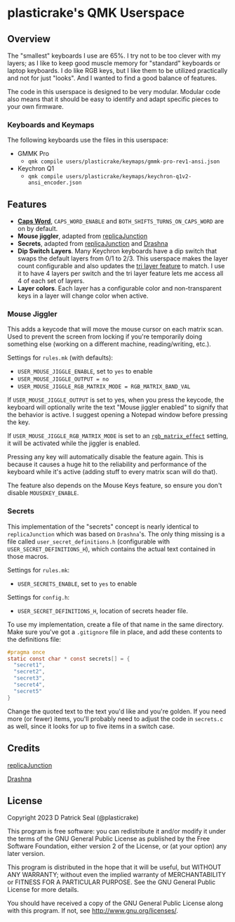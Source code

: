 # plasticrake's QMK Userspace

## Overview

The "smallest" keyboards I use are 65%. I try not to be too clever with my
layers; as I like to keep good muscle memory for "standard" keyboards or laptop
keyboards. I do like RGB keys, but I like them to be utilized practically and
not for just "looks". And I wanted to find a good balance of features.

The code in this userspace is designed to be very modular. Modular code also
means that it should be easy to identify and adapt specific pieces to your own firmware.

### Keyboards and Keymaps

The following keyboards use the files in this userspace:

-   GMMK Pro
    -   `qmk compile users/plasticrake/keymaps/gmmk-pro-rev1-ansi.json`
-   Keychron Q1
    -   `qmk compile users/plasticrake/keymaps/keychron-q1v2-ansi_encoder.json`

## Features

-   **[Caps Word](https://github.com/qmk/qmk_firmware/blob/master/docs/feature_caps_word.md)**,
    `CAPS_WORD_ENABLE` and `BOTH_SHIFTS_TURNS_ON_CAPS_WORD` are on by default.
-   **Mouse jiggler**, adapted from [replicaJunction](https://github.com/qmk/qmk_firmware/blob/master/users/replicaJunction/readme.md)
-   **Secrets**, adapted from [replicaJunction](https://github.com/qmk/qmk_firmware/blob/master/users/replicaJunction/readme.md)
    and [Drashna](https://github.com/qmk/qmk_firmware/blob/master/users/drashna/keyrecords/secrets.md)
-   **Dip Switch Layers**. Many Keychron keyboards have a dip switch that swaps
    the default layers from 0/1 to 2/3. This userspace makes the layer count
    configurable and also updates the [tri layer feature](https://docs.qmk.fm/#/feature_tri_layer)
    to match. I use it to have 4 layers per switch and the tri layer feature
    lets me access all 4 of each set of layers.
-   **Layer colors**. Each layer has a configurable color and non-transparent
    keys in a layer will change color when active.

### Mouse Jiggler

This adds a keycode that will move the mouse cursor on each matrix scan. Used to
prevent the screen from locking if you're temporarily doing something else
(working on a different machine, reading/writing, etc.).

Settings for `rules.mk` (with defaults):

-   `USER_MOUSE_JIGGLE_ENABLE`, set to `yes` to enable
-   `USER_MOUSE_JIGGLE_OUTPUT = no`
-   `USER_MOUSE_JIGGLE_RGB_MATRIX_MODE = RGB_MATRIX_BAND_VAL`

If `USER_MOUSE_JIGGLE_OUTPUT` is set to yes, when you press the keycode, the
keyboard will optionally write the text "Mouse jiggler enabled" to signify
that the behavior is active. I suggest opening a Notepad window before pressing
the key.

If `USER_MOUSE_JIGGLE_RGB_MATRIX_MODE` is set to an [`rgb_matrix_effect`](https://github.com/qmk/qmk_firmware/blob/master/docs/feature_rgb_matrix.md#rgb-matrix-effects-idrgb-matrix-effects)
setting, it will be activated while the jiggler is enabled.

Pressing any key will automatically disable the feature again. This is because
it causes a huge hit to the reliability and performance of the keyboard while
it's active (adding stuff to every matrix scan will do that).

The feature also depends on the Mouse Keys feature, so ensure you don't disable
`MOUSEKEY_ENABLE`.

### Secrets

This implementation of the "secrets" concept is nearly identical to `replicaJunction`
which was based on `Drashna`'s. The only thing missing is a file called
`user_secret_definitions.h` (configurable with `USER_SECRET_DEFINITIONS_H`),
which contains the actual text contained in those macros.

Settings for `rules.mk`:

-   `USER_SECRETS_ENABLE`, set to `yes` to enable

Settings for `config.h`:

-   `USER_SECRET_DEFINITIONS_H`, location of secrets header file.

To use my implementation, create a file of that name in the same directory. Make
sure you've got a `.gitignore` file in place, and add these contents to the
definitions file:

```c
#pragma once
static const char * const secrets[] = {
  "secret1",
  "secret2",
  "secret3",
  "secret4",
  "secret5"
}
```

Change the quoted text to the text you'd like and you're golden. If you need
more (or fewer) items, you'll probably need to adjust the code in `secrets.c`
as well, since it looks for up to five items in a switch case.

## Credits

[replicaJunction](https://github.com/qmk/qmk_firmware/blob/master/users/replicaJunction/readme.md)

[Drashna](https://github.com/qmk/qmk_firmware/blob/master/users/drashna/readme.md)

## License

Copyright 2023 D Patrick Seal (@plasticrake)

This program is free software: you can redistribute it and/or modify
it under the terms of the GNU General Public License as published by
the Free Software Foundation, either version 2 of the License, or
(at your option) any later version.

This program is distributed in the hope that it will be useful,
but WITHOUT ANY WARRANTY; without even the implied warranty of
MERCHANTABILITY or FITNESS FOR A PARTICULAR PURPOSE. See the
GNU General Public License for more details.

You should have received a copy of the GNU General Public License
along with this program. If not, see <http://www.gnu.org/licenses/>.
